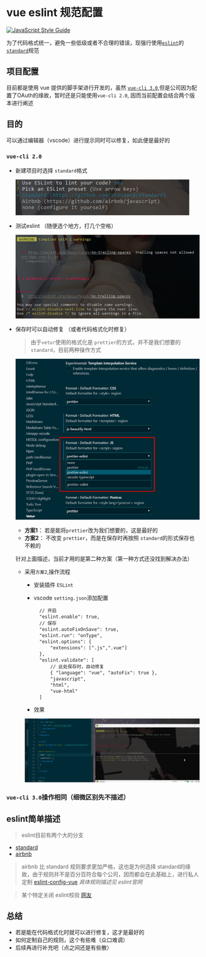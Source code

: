 # vue eslint 规范配置
[![JavaScript Style Guide](https://img.shields.io/badge/code_style-standard-brightgreen.svg)](https://standardjs.com)

为了代码格式统一，避免一些低级或者不合理的错误，现强行使用[`eslint`](http://eslint.cn/docs/user-guide/configuring)的 [`standard`](https://standardjs.com/readme-zhcn.html)规范

## 项目配置

目前都是使用 vue 提供的脚手架进行开发的，虽然 [`vue-cli 3.0`](https://cli.vuejs.org/zh),但是公司因为配置了OAuth的缘故，暂时还是只能使用`vue-cli 2.0`,
因而当前配置会结合两个版本进行阐述

## 目的

可以通过编辑器（vscode）进行提示同时可以修复，如此便是最好的

### `vue-cli 2.0`

+ 新建项目时选择 `standard`格式

  ![standard](./../images/standard/vue-cli2.0.jpg)

+ 测试eslint （随便选个地方，打几个空格）
  
  ![standard](./../images/standard/vue-cli2.0-1.jpg)

+ 保存时可以自动修复 （或者代码格式化时修复）

  > 由于`vetur`使用的格式化是 `prettier`的方式，并不是我们想要的`standard`，目前两种操作方式

  ![standard](./../images/standard/vscode-1.jpg)

  - **方案1**： 若是能将`prettier`改为我们想要的，这是最好的 
  - **方案2**： 不改变 `prettier`，而是在保存时再按照 `standard`的形式保存也不赖的

  针对上面描述，当前才用的是第二种方案（第一种方式还没找到解决办法）
 
  + 采用`方案2`,操作流程
    - 安装插件 `ESLint`
    - vscode `setting.json`添加配置

      ```
        // 开启
        "eslint.enable": true,
        // 保存
        "eslint.autoFixOnSave": true,
        "eslint.run": "onType",
        "eslint.options": {
            "extensions": [".js",".vue"]
        },
        "eslint.validate": [
            // 此处保存时，自动修复
            { "language": "vue", "autoFix": true },
            "javascript",
            "html",
            "vue-html"
        ]
      ```
    - 效果
    
    ![standard](./../images/standard/vscode-2.gif)

### `vue-cli 3.0`操作相同（细微区别先不描述）

## eslint简单描述
> eslint目前有两个大的分支
+ [standard](https://standardjs.com/readme-zhcn.html)
+ [airbnb](https://github.com/airbnb/javascript)

> airbnb 比 standard 规则要求更加严格，这也是为何选择 standard的缘故，由于规则并不是百分百符合每个公司，因而都会在此基础上，进行私人定制 [eslint-config-vue](https://github.com/vuejs/eslint-config-vue/blob/master/index.js) *具体规则描述见 eslint官网*

> 某个特定关闭 eslint校验 [网友](https://blog.csdn.net/u013362969/article/details/81215336)

## 总结
+ 若是能在代码格式化时就可以进行修复，这才是最好的
+ 如何定制自己的规则，这个有些难（众口难调）
+ 后续再进行补充吧（点之间还是有些散）
 



    

    
     
  